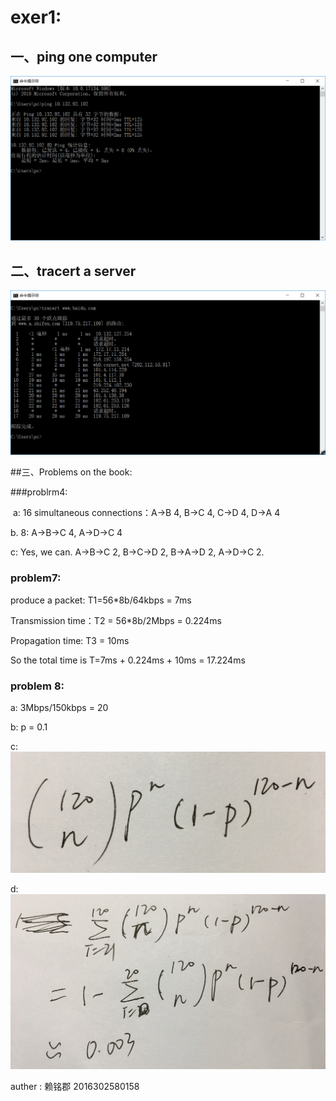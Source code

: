 # exer1:

## 一、ping one computer

![ping answer](https://raw.githubusercontent.com/JunSerena/Pictures/master/exerciseAns/network/1.1ping.png)

## 二、tracert a server

![tracert answer](https://raw.githubusercontent.com/JunSerena/Pictures/master/exerciseAns/network/1.2tracert.png)

##三、Problems on the book:

###problrm4:

​  a: 16 simultaneous connections：A->B 4,  B->C 4,  C->D 4,  D->A 4

  b. 8: A->B->C 4, A->D->C 4

  c: Yes, we can. A->B->C 2,  B->C->D 2,  B->A->D 2,  A->D->C 2.

### problem7:

   produce a packet: T1=56*8b/64kbps = 7ms

   Transmission time：T2 = 56*8b/2Mbps = 0.224ms

   Propagation time: T3 = 10ms

So the total time is T=7ms + 0.224ms + 10ms = 17.224ms

### problem 8:

 a: 3Mbps/150kbps = 20

 b: p = 0.1

 c:![answer c](https://raw.githubusercontent.com/JunSerena/Pictures/master/exerciseAns/network/1.8.3.jpg)

 d:![answer d](https://raw.githubusercontent.com/JunSerena/Pictures/master/exerciseAns/network/1.8.4.jpg)

 



auther : 赖铭郡 2016302580158